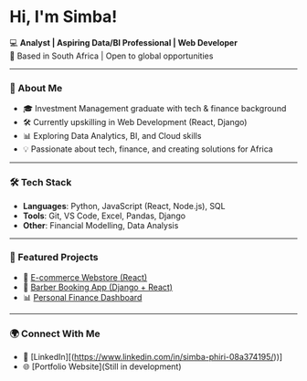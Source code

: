 # Hi, I'm Simba! 

💻 **Analyst | Aspiring Data/BI Professional | Web Developer**  
📍 Based in South Africa | Open to global opportunities  

---

### 🚀 About Me
- 🎓 Investment Management graduate with tech & finance background  
- 🛠️ Currently upskilling in Web Development (React, Django)  
- 📊 Exploring Data Analytics, BI, and Cloud skills  
- 💡 Passionate about tech, finance, and creating solutions for Africa  

---

### 🛠️ Tech Stack
- **Languages**: Python, JavaScript (React, Node.js), SQL  
- **Tools**: Git, VS Code, Excel, Pandas, Django  
- **Other**: Financial Modelling, Data Analysis  

---

### 📌 Featured Projects
- 🛒 [E-commerce Webstore (React)](your-link-here)  
- 💈 [Barber Booking App (Django + React)](https://github.com/S-phiri/barber-site)  
- 📊 [Personal Finance Dashboard](https://github.com/S-phiri/quantify)  

---

### 🌍 Connect With Me
- 🔗 [LinkedIn][(https://www.linkedin.com/in/simba-phiri-08a374195/))]  
- 🌐 [Portfolio Website](Still in development)  
